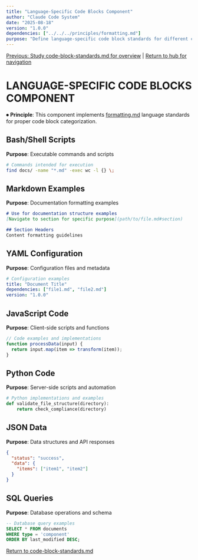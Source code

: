 ```yaml
---
title: "Language-Specific Code Blocks Component"
author: "Claude Code System"
date: "2025-08-18"
version: "1.0.0"
dependencies: ["../../../principles/formatting.md"]
purpose: "Define language-specific code block standards for different contexts"
---
```


[Previous: Study code-block-standards.md for overview](code-block-standards.md) | [Return to hub for navigation](../../index.md)

# LANGUAGE-SPECIFIC CODE BLOCKS COMPONENT

⏺ **Principle**: This component implements [formatting.md](../../principles/formatting.md) language standards for proper code block categorization.

## Bash/Shell Scripts
**Purpose**: Executable commands and scripts
```bash
# Commands intended for execution
find docs/ -name "*.md" -exec wc -l {} \;
```

## Markdown Examples
**Purpose**: Documentation formatting examples
```markdown
# Use for documentation structure examples
[Navigate to section for specific purpose](path/to/file.md#section)

## Section Headers
Content formatting guidelines
```

## YAML Configuration
**Purpose**: Configuration files and metadata
```yaml
# Configuration examples
title: "Document Title"
dependencies: ["file1.md", "file2.md"]
version: "1.0.0"
```

## JavaScript Code
**Purpose**: Client-side scripts and functions
```javascript
// Code examples and implementations
function processData(input) {
  return input.map(item => transform(item));
}
```

## Python Code
**Purpose**: Server-side scripts and automation
```python
# Python implementations and examples
def validate_file_structure(directory):
    return check_compliance(directory)
```

## JSON Data
**Purpose**: Data structures and API responses
```json
{
  "status": "success",
  "data": {
    "items": ["item1", "item2"]
  }
}
```

## SQL Queries
**Purpose**: Database operations and schema
```sql
-- Database query examples
SELECT * FROM documents 
WHERE type = 'component' 
ORDER BY last_modified DESC;
```

[Return to code-block-standards.md](code-block-standards.md)